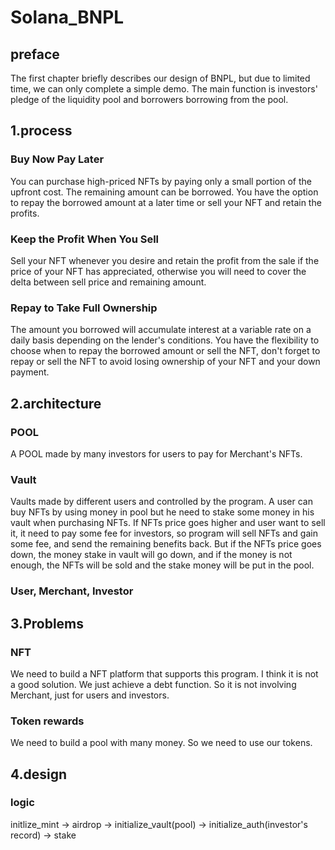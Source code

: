 # Solana_BNPL

##   preface
The first chapter briefly describes our design of BNPL, but due to limited time, we can only complete a simple demo. The main function is investors' pledge of the liquidity pool and borrowers borrowing from the pool.

##   1.process

### Buy Now Pay Later
You can purchase high-priced NFTs by paying only a small portion of the upfront cost. The remaining amount can be borrowed. You have the option to repay the borrowed amount at a later time or sell your NFT and retain the profits.

### Keep the Profit When You Sell
Sell your NFT whenever you desire and retain the profit from the sale if the price of your NFT has appreciated, otherwise you will need to cover the delta between sell price and remaining amount.

### Repay to Take Full Ownership
The amount you borrowed will accumulate interest at a variable rate on a daily basis depending on the lender's conditions. You have the flexibility to choose when to repay the borrowed amount or sell the NFT, don't forget to repay or sell the NFT to avoid losing ownership of your NFT and your down payment.

##   2.architecture

### POOL
A POOL made by many investors for users to pay for Merchant's NFTs.

### Vault
Vaults made by different users and controlled by the program. A user can buy NFTs by using money in pool but he need to stake some money in his vault when purchasing NFTs. If NFTs price goes higher and user want to sell it, it need to pay some fee for investors, so program will sell NFTs and gain some fee, and send the remaining benefits back. But if the NFTs price goes down, the money stake in vault will go down, and if the money is not enough, the NFTs will be sold and the stake money will be put in the pool.

### User, Merchant, Investor

##   3.Problems

### NFT
We need to build a NFT platform that supports this program. I think it is not a good solution. We just achieve a debt function. So it is not involving Merchant, just for users and investors.

### Token rewards
We need to build a pool with many money. So we need to use our tokens.

##   4.design

### logic
initlize_mint -> airdrop -> initialize_vault(pool) -> initialize_auth(investor's record) -> stake